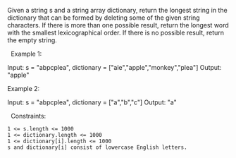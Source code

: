 Given a string s and a string array dictionary, return the longest string in the dictionary that can be formed by deleting some of the given string characters. If there is more than one possible result, return the longest word with the smallest lexicographical order. If there is no possible result, return the empty string.

 
Example 1:

Input: s = "abpcplea", dictionary = ["ale","apple","monkey","plea"]
Output: "apple"


Example 2:

Input: s = "abpcplea", dictionary = ["a","b","c"]
Output: "a"


 
Constraints:


	1 <= s.length <= 1000
	1 <= dictionary.length <= 1000
	1 <= dictionary[i].length <= 1000
	s and dictionary[i] consist of lowercase English letters.

